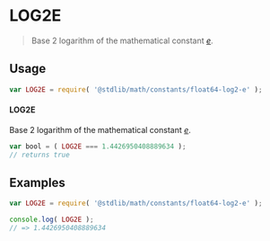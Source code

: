 # LOG2E

> Base 2 logarithm of the mathematical constant [_e_][eulers-number].

<section class="usage">

## Usage

```javascript
var LOG2E = require( '@stdlib/math/constants/float64-log2-e' );
```

#### LOG2E

Base 2 logarithm of the mathematical constant [_e_][eulers-number].

```javascript
var bool = ( LOG2E === 1.4426950408889634 );
// returns true
```

</section>

<!-- /.usage -->

<section class="examples">

## Examples

<!-- TODO: better example -->

```javascript
var LOG2E = require( '@stdlib/math/constants/float64-log2-e' );

console.log( LOG2E );
// => 1.4426950408889634
```

</section>

<!-- /.examples -->

<section class="links">

[eulers-number]: https://en.wikipedia.org/wiki/E_%28mathematical_constant%29

</section>

<!-- /.links -->
